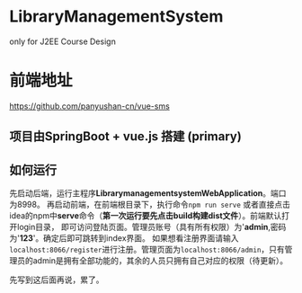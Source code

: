 # LibraryManagementSystem
only for J2EE Course Design

# 前端地址
https://github.com/panyushan-cn/vue-sms

## 项目由SpringBoot + vue.js 搭建 (primary)

## 如何运行

先启动后端，运行主程序**LibrarymanagementsystemWebApplication**。端口为8998。
再启动前端，在前端根目录下，执行命令<code>npm run serve</code>
或者直接点击idea的npm中**serve**命令（**第一次运行要先点击build构建dist文件**）。前端默认打开login目录，
即可访问登陆页面。管理员账号（具有所有权限）为'**admin**,密码为'**123**'。确定后即可跳转到index界面。
如果想看注册界面请输入`localhost:8066/register`进行注册。管理页面为`localhost:8066/admin`，只有管理员的admin是拥有全部功能的，其余的人员只拥有自己对应的权限（待更新）。

先写到这后面再说，累了。
